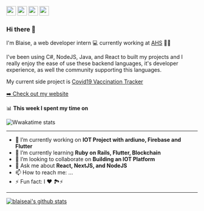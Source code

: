 <p><a href="https://www.twitter.com/seblaiserw"><img src="https://img.shields.io/badge/twitter-%231DA1F2.svg?&style=for-the-badge&logo=twitter&logoColor=white" height=25></a> <a href="https://www.linkedin.com/in/blaise94"><img src="https://img.shields.io/badge/linkedin-%230077B5.svg?&style=for-the-badge&logo=linkedin&logoColor=white" height=25></a></a> <a href="https://medium.com/@ntwariblaze"><img src="https://img.shields.io/badge/medium-%2312100E.svg?&style=for-the-badge&logo=medium&logoColor=white" height=25></a> <a href="https://dev.to/blaiseai"><img src="https://img.shields.io/badge/DEV.TO-%230A0A0A.svg?&style=for-the-badge&logo=dev-dot-to&logoColor=white" height=25></a></p>

### Hi there 👋

I'm Blaise, a web developer intern 💻 currently working at [AHS](https://ahs.ca) 🍲🥡

 I've been using C#, NodeJS, Java, and React to built my projects and I really enjoy the ease of use these backend languages, it's developer experience, as well the community supporting this languages.

My current side project is [Covid19 Vaccination Tracker](https://covid-vaccination-tracker-server-yiqc5.ondigitalocean.app/)

<p><a href="https://seblaise.dev">➡️ Check out my website</a></p>

📊 **This week I spent my time on**

![Wwakatime stats](https://github-readme-stats-taupe-two.vercel.app/api/wakatime?username=gautamkrishnar&hide_title=true&hide_border=true&langs_count=5)

-----

- 🔭 I’m currently working on **IOT Project with ardiuno, Firebase and Flutter**
- 🌱 I’m currently learning **Ruby on Rails, Flutter, Blockchain**
- 👯 I’m looking to collaborate on **Building an IOT Platform**
- 💬 Ask me about **React, NextJS, and NodeJS**
- 📫 How to reach me: ...
- ⚡ Fun fact: I ❤ 🏞⚡

-------
[![blaiseai's github stats](https://github-readme-stats.vercel.app/api?username=blaiseai&show_icons=true&theme=default)](https://github.com/blaiseai/)

